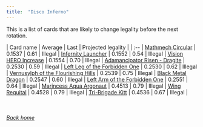 ```yaml
---
title:  "Disco Inferno"
---
```


This is a list of cards that are likely to change legality before the next rotation.

| Card name | Average | Last | Projected legality |
| :-- |
[Mathmech Circular](https://db.ygoprodeck.com/card/?search=Mathmech%20Circular) | 0.1537 | 0.61 | Illegal |
[Infernity Launcher](https://db.ygoprodeck.com/card/?search=Infernity%20Launcher) | 0.1552 | 0.54 | Illegal |
[Vision HERO Increase](https://db.ygoprodeck.com/card/?search=Vision%20HERO%20Increase) | 0.1554 | 0.70 | Illegal |
[Adamancipator Risen - Dragite](https://db.ygoprodeck.com/card/?search=Adamancipator%20Risen%20-%20Dragite) | 0.2530 | 0.59 | Illegal |
[Left Leg of the Forbidden One](https://db.ygoprodeck.com/card/?search=Left%20Leg%20of%20the%20Forbidden%20One) | 0.2530 | 0.62 | Illegal |
[Vernusylph of the Flourishing Hills](https://db.ygoprodeck.com/card/?search=Vernusylph%20of%20the%20Flourishing%20Hills) | 0.2539 | 0.75 | Illegal |
[Black Metal Dragon](https://db.ygoprodeck.com/card/?search=Black%20Metal%20Dragon) | 0.2547 | 0.60 | Illegal |
[Left Arm of the Forbidden One](https://db.ygoprodeck.com/card/?search=Left%20Arm%20of%20the%20Forbidden%20One) | 0.2551 | 0.64 | Illegal |
[Marincess Aqua Argonaut](https://db.ygoprodeck.com/card/?search=Marincess%20Aqua%20Argonaut) | 0.4513 | 0.79 | Illegal |
[Wing Requital](https://db.ygoprodeck.com/card/?search=Wing%20Requital) | 0.4528 | 0.79 | Illegal |
[Tri-Brigade Kitt](https://db.ygoprodeck.com/card/?search=Tri-Brigade%20Kitt) | 0.4536 | 0.67 | Illegal |

<br>

###### [Back home](index)